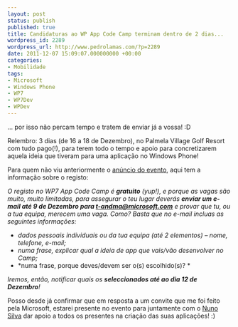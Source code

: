 ```yaml
---
layout: post
status: publish
published: true
title: Candidaturas ao WP App Code Camp terminam dentro de 2 dias...
wordpress_id: 2289
wordpress_url: http://www.pedrolamas.com/?p=2289
date: 2011-12-07 15:09:07.000000000 +00:00
categories:
- Mobilidade
tags:
- Microsoft
- Windows Phone
- WP7
- WP7Dev
- WPDev
---
```

... por isso não percam tempo e tratem de enviar já a vossa! :D

Relembro: 3 dias (de 16 a 18 de Dezembro), no Palmela Village Golf Resort com tudo pago(!), para terem todo o tempo e apoio para concretizarem aquela ideia que tiveram para uma aplicação no Windows Phone!

Para quem não viu anteriormente o [anúncio do evento](/2011/11/28/windows-phone-app-code-camp/), aqui tem a informação sobre o registo:

*O registo no WP7 App Code Camp é **gratuito** (yup!), e porque as vagas são muito, muito limitadas, para assegurar o teu lugar deverás **enviar um e-mail até 9 de Dezembro para [t-andma@microsoft.com](mailto:t-andma@microsoft.com)** e provar que tu, ou a tua equipa, merecem uma vaga. Como? Basta que no e-mail incluas as seguintes informações:*

-   *dados pessoais individuais ou da tua equipa (até 2 elementos) – nome, telefone, e-mail;*
-   *numa frase, explicar qual a ideia de app que vais/vão desenvolver no Camp;*
-   *numa frase, porque deves/devem ser o(s) escolhido(s)? *

*Iremos, então, notificar quais os **seleccionados até ao dia 12 de Dezembro**!*

Posso desde já confirmar que em resposta a um convite que me foi feito pela Microsoft, estarei presente no evento para juntamente com o [Nuno Silva](http://twitter.com/#!/nuno_ms) dar apoio a todos os presentes na criação das suas aplicações! :)
